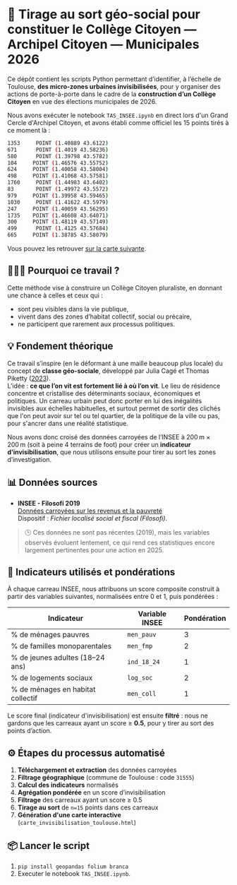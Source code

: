 # 🎯 Tirage au sort géo-social pour constituer le Collège Citoyen — Archipel Citoyen — Municipales 2026

Ce dépôt contient les scripts Python permettant d’identifier, à l’échelle de Toulouse, **des micro-zones urbaines invisibilisées**, pour y organiser des actions de porte-à-porte dans le cadre de la **construction d’un Collège Citoyen** en vue des élections municipales de 2026.

Nous avons exécuter le notebook `TAS_INSEE.ipynb` en direct lors d'un Grand Cercle d'Archipel Citoyen, et avons établi comme officiel les 15 points tirés à ce moment là :

```bash
1353     POINT (1.40889 43.6122)
671      POINT (1.4019 43.58236)
580      POINT (1.39798 43.5782)
104     POINT (1.46576 43.55752)
624     POINT (1.40058 43.58004)
498     POINT (1.41068 43.57581)
1760     POINT (1.44983 43.6402)
83       POINT (1.49972 43.5572)
979     POINT (1.39958 43.59465)
1030     POINT (1.41622 43.5979)
247     POINT (1.40059 43.56295)
1735    POINT (1.46608 43.64071)
300     POINT (1.48119 43.57149)
499      POINT (1.4125 43.57684)
665     POINT (1.38785 43.58079)
```

Vous pouvez les retrouver [sur la carte suivante](https://archipelcitoyen.github.io/TAS_2026/carte_invisibilisation_toulouse.html).

## 🧑‍🤝‍🧑 Pourquoi ce travail ?

Cette méthode vise à construire un Collège Citoyen pluraliste, en donnant une chance à celles et ceux qui :

- sont peu visibles dans la vie publique,
- vivent dans des zones d’habitat collectif, social ou précaire,
- ne participent que rarement aux processus politiques.

## 💡 Fondement théorique

Ce travail s’inspire (en le déformant à une maille beaucoup plus locale) du concept de **classe géo-sociale**, développé par Julia Cagé et Thomas Piketty ([2023](https://www.unehistoireduconflitpolitique.fr/glossaire.html)).  
L’idée : **ce que l’on vit est fortement lié à où l’on vit**. Le lieu de résidence concentre et cristallise des déterminants sociaux, économiques et politiques. Un carreau urbain peut donc porter en lui des inégalités invisibles aux échelles habituelles, et surtout permet de sortir des clichés que l'on peut avoir sur tel ou tel quartier, de la politique de la ville ou pas, pour s'ancrer dans une réalité statistique.

Nous avons donc croisé des données carroyées de l’INSEE à 200 m × 200 m (soit à peine 4 terrains de foot) pour créer un **indicateur d’invisibilisation**, que nous utilisons ensuite pour tirer au sort les zones d’investigation.

## 📊 Données sources

- **INSEE - Filosofi 2019**  
  [Données carroyées sur les revenus et la pauvreté](https://www.insee.fr/fr/statistiques/7655475?sommaire=7655515)  
  Dispositif : *Fichier localisé social et fiscal (Filosofi)*.

> 🕒 Ces données ne sont pas récentes (2019), mais les variables observés évoluent lentement, ce qui rend ces statistiques encore largement pertinentes pour une action en 2025.

## 🧩 Indicateurs utilisés et pondérations

À chaque carreau INSEE, nous attribuons un score composite construit à partir des variables suivantes, normalisées entre 0 et 1, puis pondérées :

| Indicateur                                 | Variable INSEE | Pondération |
|--------------------------------------------|----------------|-------------|
| % de ménages pauvres                       | `men_pauv`     | 3           |
| % de familles monoparentales               | `men_fmp`      | 2           |
| % de jeunes adultes (18–24 ans)            | `ind_18_24`    | 1           |
| % de logements sociaux                     | `log_soc`      | 2           |
| % de ménages en habitat collectif          | `men_coll`     | 1           |

Le score final (indicateur d'invisibilisation) est ensuite **filtré** : nous ne gardons que les carreaux ayant un score ≥ **0.5**, pour y tirer au sort des points d’action.

## ⚙️ Étapes du processus automatisé

1. **Téléchargement et extraction** des données carroyées
2. **Filtrage géographique** (commune de Toulouse : code `31555`)
3. **Calcul des indicateurs** normalisés
4. **Agrégation pondérée** en un score d’invisibilisation
5. **Filtrage** des carreaux ayant un score ≥ 0.5
6. **Tirage au sort** de `n=15` points dans ces carreaux
7. **Génération d'une carte interactive** (`carte_invisibilisation_toulouse.html`)


## 📦 Lancer le script

1. `pip install geopandas folium branca`
2. Executer le notebook `TAS_INSEE.ipynb`.